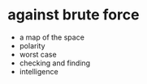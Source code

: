 # against brute force

- a map of the space
- polarity
- worst case
- checking and finding
- intelligence


